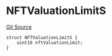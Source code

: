 # NFTValuationLimitS
[Git Source](https://github.com/thrackle-io/tron/blob/12b8f8795779c791ed3113763e21492860614b51/src/client/token/handler/diamond/RuleStorage.sol)


```solidity
struct NFTValuationLimitS {
    uint16 nftValuationLimit;
}
```

